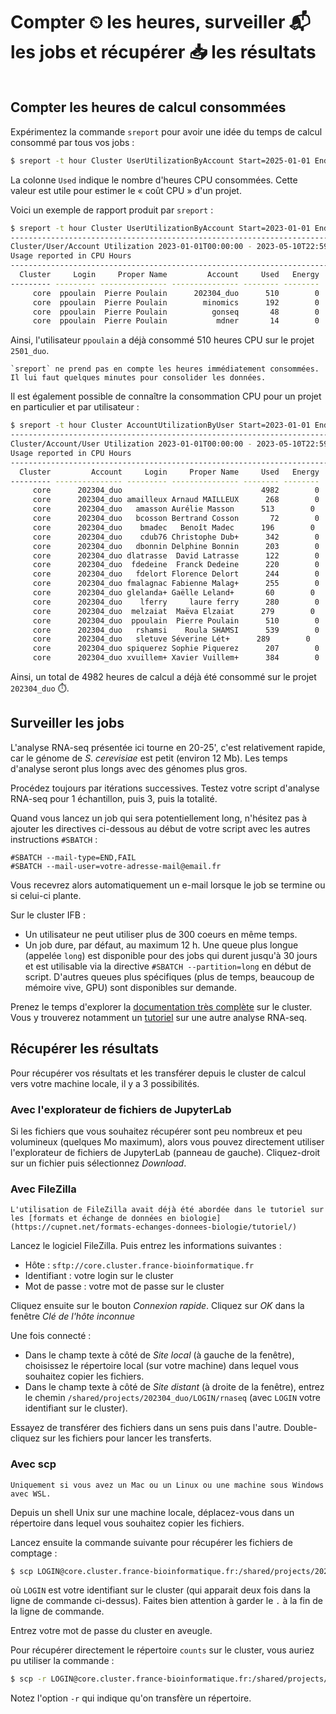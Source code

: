 # Compter ⏲ les heures, surveiller 📬 les jobs et récupérer 📥 les résultats

```{contents}
```

## Compter les heures de calcul consommées

Expérimentez la commande `sreport` pour avoir une idée du temps de calcul consommé par tous vos jobs :

```bash
$ sreport -t hour Cluster UserUtilizationByAccount Start=2025-01-01 End=$(date --iso-8601)T23:59:59 Users=$USER
```

La colonne `Used` indique le nombre d'heures CPU consommées. Cette valeur est utile pour estimer le « coût CPU » d'un projet.

Voici un exemple de rapport produit par `sreport` :

```bash
$ sreport -t hour Cluster UserUtilizationByAccount Start=2023-01-01 End=$(date --iso-8601)T23:59:59 Users=$USER
--------------------------------------------------------------------------------
Cluster/User/Account Utilization 2023-01-01T00:00:00 - 2023-05-10T22:59:59 (11224800 secs)
Usage reported in CPU Hours
--------------------------------------------------------------------------------
  Cluster     Login     Proper Name         Account     Used   Energy 
--------- --------- --------------- --------------- -------- -------- 
     core  ppoulain  Pierre Poulain      202304_duo      510        0 
     core  ppoulain  Pierre Poulain        minomics      192        0 
     core  ppoulain  Pierre Poulain          gonseq       48        0 
     core  ppoulain  Pierre Poulain           mdner       14        0 
```

Ainsi, l'utilisateur `ppoulain` a déjà consommé 510 heures CPU sur le projet `2501_duo`.

```{warning}
`sreport` ne prend pas en compte les heures immédiatement consommées. Il lui faut quelques minutes pour consolider les données.
```

Il est également possible de connaître la consommation CPU pour un projet en particulier et par utilisateur :

```bash
$ sreport -t hour Cluster AccountUtilizationByUser Start=2023-01-01 End=$(date --iso-8601)T23:59:59 Accounts=2501_duo
--------------------------------------------------------------------------------
Cluster/Account/User Utilization 2023-01-01T00:00:00 - 2023-05-10T22:59:59 (11224800 secs)
Usage reported in CPU Hours
--------------------------------------------------------------------------------
  Cluster         Account     Login     Proper Name     Used   Energy 
--------- --------------- --------- --------------- -------- -------- 
     core      202304_duo                               4982        0 
     core      202304_duo amailleux Arnaud MAILLEUX      268        0 
     core      202304_duo   amasson Aurélie Masson      513        0 
     core      202304_duo   bcosson Bertrand Cosson       72        0 
     core      202304_duo    bmadec   Benoît Madec      196        0 
     core      202304_duo    cdub76 Christophe Dub+      342        0 
     core      202304_duo   dbonnin Delphine Bonnin      203        0 
     core      202304_duo dlatrasse  David Latrasse      122        0 
     core      202304_duo  fdedeine  Franck Dedeine      220        0 
     core      202304_duo   fdelort Florence Delort      244        0 
     core      202304_duo fmalagnac Fabienne Malag+      255        0 
     core      202304_duo glelanda+ Gaëlle Leland+       60        0 
     core      202304_duo    lferry     laure ferry      280        0 
     core      202304_duo  melzaiat  Maëva Elzaiat      279        0 
     core      202304_duo  ppoulain  Pierre Poulain      510        0 
     core      202304_duo   rshamsi    Roula SHAMSI      539        0 
     core      202304_duo   sletuve Séverine Lét+      289        0 
     core      202304_duo spiquerez Sophie Piquerez      207        0 
     core      202304_duo xvuillem+ Xavier Vuillem+      384        0 
```

Ainsi, un total de 4982 heures de calcul a déjà été consommé sur le projet `202304_duo` ⏱️.


## Surveiller les jobs

L'analyse RNA-seq présentée ici tourne en 20-25', c'est relativement rapide, car le génome de *S. cerevisiae* est petit (environ 12 Mb). Les temps d'analyse seront plus longs avec des génomes plus gros.

Procédez toujours par itérations successives. Testez votre script d'analyse RNA-seq pour 1 échantillon, puis 3, puis la totalité.

Quand vous lancez un job qui sera potentiellement long, n'hésitez pas à ajouter les directives ci-dessous au début de votre script avec les autres instructions `#SBATCH` :

```
#SBATCH --mail-type=END,FAIL
#SBATCH --mail-user=votre-adresse-mail@email.fr
```

Vous recevrez alors automatiquement un e-mail lorsque le job se termine ou si celui-ci plante.

Sur le cluster IFB :

- Un utilisateur ne peut utiliser plus de 300 coeurs en même temps.
- Un job dure, par défaut, au maximum 12 h. Une queue plus longue (appelée `long`) est disponible pour des jobs qui durent jusqu'à 30 jours et est utilisable via la directive `#SBATCH --partition=long` en début de script. D'autres queues plus spécifiques (plus de temps, beaucoup de mémoire vive, GPU) sont disponibles sur demande.

Prenez le temps d'explorer la [documentation très complète](https://ifb-elixirfr.gitlab.io/cluster/doc/) sur le cluster. Vous y trouverez notamment un [tutoriel](https://ifb-elixirfr.gitlab.io/cluster/doc/tutorials/analysis_slurm/) sur une autre analyse RNA-seq.


## Récupérer les résultats

Pour récupérer vos résultats et les transférer depuis le cluster de calcul vers votre machine locale, il y a 3 possibilités.


### Avec l'explorateur de fichiers de JupyterLab

Si les fichiers que vous souhaitez récupérer sont peu nombreux et peu volumineux (quelques Mo maximum), alors vous pouvez directement utiliser l'explorateur de fichiers de JupyterLab (panneau de gauche). Cliquez-droit sur un fichier puis sélectionnez *Download*.


### Avec FileZilla

```{admonition} Rappel
L'utilisation de FileZilla avait déjà été abordée dans le tutoriel sur les [formats et échange de données en biologie](https://cupnet.net/formats-echanges-donnees-biologie/tutoriel/)
```

Lancez le logiciel FileZilla. Puis entrez les informations suivantes :

- Hôte : `sftp://core.cluster.france-bioinformatique.fr`
- Identifiant : votre login sur le cluster
- Mot de passe : votre mot de passe sur le cluster

Cliquez ensuite sur le bouton *Connexion rapide*. Cliquez sur *OK* dans la fenêtre *Clé de l'hôte inconnue*

Une fois connecté :

- Dans le champ texte à côté de *Site local* (à gauche de la fenêtre), choisissez le répertoire local (sur votre machine) dans lequel vous souhaitez copier les fichiers.
- Dans le champ texte à côté de *Site distant* (à droite de la fenêtre), entrez le chemin `/shared/projects/202304_duo/LOGIN/rnaseq` (avec `LOGIN` votre identifiant sur le cluster).

Essayez de transférer des fichiers dans un sens puis dans l'autre. Double-cliquez sur les fichiers pour lancer les transferts.

### Avec scp

```{warning}
Uniquement si vous avez un Mac ou un Linux ou une machine sous Windows avec WSL.
```

Depuis un shell Unix sur une machine locale, déplacez-vous dans un répertoire dans lequel vous souhaitez copier les fichiers.

Lancez ensuite la commande suivante pour récupérer les fichiers de comptage :

```bash
$ scp LOGIN@core.cluster.france-bioinformatique.fr:/shared/projects/202304_duo/LOGIN/rnaseq/counts/genes.count_table .
```

où `LOGIN` est votre identifiant sur le cluster (qui apparait deux fois dans la ligne de commande ci-dessus). Faites bien attention à garder le `.` à la fin de la ligne de commande.

Entrez votre mot de passe du cluster en aveugle.

Pour récupérer directement le répertoire `counts` sur le cluster, vous auriez pu utiliser la commande :

```bash
$ scp -r LOGIN@core.cluster.france-bioinformatique.fr:/shared/projects/202304_duo/LOGIN/rnaseq/counts .
```

Notez l'option `-r` qui indique qu'on transfère un répertoire.
